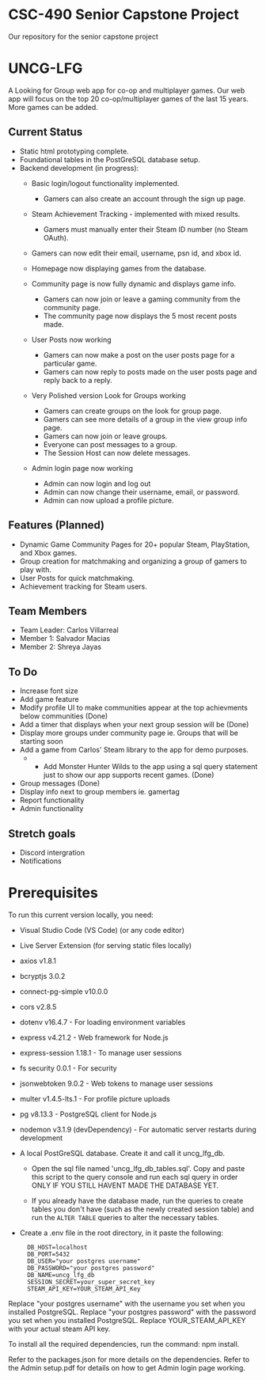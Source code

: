# CSC-490 Senior Capstone Project
Our repository for the senior capstone project

# UNCG-LFG
A Looking for Group web app for co-op and multiplayer games. Our web app will focus on the top 20 co-op/multiplayer games of the last 15 years. More games can be added.

## Current Status
- Static html prototyping complete.
- Foundational tables in the PostGreSQL database setup.
- Backend development (in progress):
  - Basic login/logout functionality implemented.
    - Gamers can also create an account through the sign up page.
  - Steam Achievement Tracking - implemented with mixed results.
    - Gamers must manually enter their Steam ID number (no Steam OAuth).
  - Gamers can now edit their email, username, psn id, and xbox id.
  - Homepage now displaying games from the database.
  - Community page is now fully dynamic and displays game info.
    - Gamers can now join or leave a gaming community from the community page.
    - The community page now displays the 5 most recent posts made.
  - User Posts now working
    - Gamers can now make a post on the user posts page for a particular game.
    - Gamers can now reply to posts made on the user posts page and reply back to a reply.
  - Very Polished version Look for Groups working
    - Gamers can create groups on the look for group page.
    - Gamers can see more details of a group in the view group info page.
    - Gamers can now join or leave groups.
    - Everyone can post messages to a group.
    - The Session Host can now delete messages.

  - Admin login page now working
    - Admin can now login and log out
    - Admin can now change their username, email, or password.
    - Admin can now upload a profile picture. 

## Features (Planned)
- Dynamic Game Community Pages for 20+ popular Steam, PlayStation, and Xbox games.
- Group creation for matchmaking and organizing a group of gamers to play with.
- User Posts for quick matchmaking.
- Achievement tracking for Steam users.

## Team Members
- Team Leader: Carlos Villarreal
- Member 1: Salvador Macias
- Member 2: Shreya Jayas

## To Do
- Increase font size
- Add game feature
- Modify profile UI to make communities appear at the top achievments below communities (Done)
- Add a timer that displays when your next group session will be  (Done)
- Display more groups under community page ie. Groups that will be starting soon
- Add a game from Carlos' Steam library to the app for demo purposes.
  - - Add Monster Hunter Wilds to the app using a sql query statement just to show our app supports recent games. (Done)
- Group messages (Done)
- Display info next to group members ie. gamertag
- Report functionality 
- Admin functionality

## Stretch goals
- Discord intergration
- Notifications 

# Prerequisites
To run this current version locally, you need:

 - Visual Studio Code (VS Code) (or any code editor)
 - Live Server Extension (for serving static files locally)
 - axios v1.8.1
 - bcryptjs 3.0.2
 - connect-pg-simple v10.0.0
 - cors v2.8.5
 - dotenv v16.4.7 - For loading environment variables
 - express v4.21.2 - Web framework for Node.js
 - express-session 1.18.1 - To manage user sessions
 - fs security 0.0.1 - For security
 - jsonwebtoken 9.0.2 - Web tokens to manage user sessions
 - multer v1.4.5-lts.1 - For profile picture uploads
 - pg v8.13.3 - PostgreSQL client for Node.js
 - nodemon v3.1.9 (devDependency) - For automatic server restarts during development
 - A local PostGreSQL database. Create it and call it uncg_lfg_db.
    - Open the sql file named 'uncg_lfg_db_tables.sql'. Copy and paste this script to the query console and run each sql query in order ONLY IF YOU STILL HAVENT MADE THE DATABASE YET.
    
    - If you already have the database made, run the queries to create tables you don't have (such as the newly created session table) and run the `ALTER TABLE` queries to alter the necessary tables. 

- Create a .env file in the root directory, in it paste the following: 

        DB_HOST=localhost
        DB_PORT=5432 
        DB_USER="your postgres username" 
        DB_PASSWORD="your postgres password" 
        DB_NAME=uncg_lfg_db 
        SESSION_SECRET=your_super_secret_key
        STEAM_API_KEY=YOUR_STEAM_API_Key

Replace "your postgres username" with the username you set when you installed PostgreSQL.
Replace "your postgres password" with the password you set when you installed PostgreSQL.
Replace YOUR_STEAM_API_KEY with your actual steam API key.

To install all the required dependencies, run the command: npm install.

Refer to the packages.json for more details on the dependencies.
Refer to the Admin setup.pdf for details on how to get Admin login page working.
